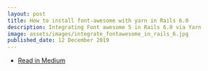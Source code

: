 ```yaml
---
layout: post
title: How to install font-awesome with yarn in Rails 6.0
description: Integrating Font awesome 5 in Rails 6.0 via Yarn
image: assets/images/integrate_fontawesome_in_rails_6.jpg
published_date: 12 December 2019
---
```


<ul class="actions small">
  <li><a href="https://medium.com/@kelishrestha97/how-to-install-font-awesome-with-yarn-in-rails-6-0-c2506543c13d?" class="button special fit icon fa-book">Read in Medium</a></li>
</ul>

